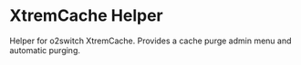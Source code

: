 # XtremCache Helper

Helper for o2switch XtremCache. Provides a cache purge admin menu and automatic purging.


